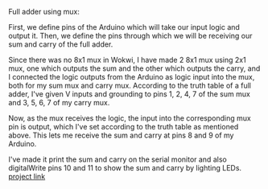 Full adder using mux:

First, we define pins of the Arduino which will take our input logic and output it. Then, we define the pins through which we will be receiving our sum and carry of the full adder.

Since there was no 8x1 mux in Wokwi, I have made 2 8x1 mux using 2x1 mux, one which outputs the sum and the other which outputs the carry, and I connected the logic outputs from the Arduino as logic input into the mux, both for my sum mux and carry mux. According to the truth table of a full adder, I've given V inputs and grounding to pins 1, 2, 4, 7 of the sum mux and 3, 5, 6, 7 of my carry mux.

Now, as the mux receives the logic, the input into the corresponding mux pin is output, which I've set according to the truth table as mentioned above. This lets me receive the sum and carry at pins 8 and 9 of my Arduino.

I've made it print the sum and carry on the serial monitor and also digitalWrite pins 10 and 11 to show the sum and carry by lighting LEDs.
[project link](https://wokwi.com/projects/394962576967716865)
